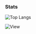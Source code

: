 ### Stats
[Hide]: <> (![Andy's GitHub stats]https://github-readme-stats.vercel.app/api?username=CS-Andy&show_icons=true&theme=nord)

![Top Langs](https://github-readme-stats.vercel.app/api/top-langs/?username=CS-Andy&layout=compact&theme=nord)

![View](https://komarev.com/ghpvc/?username=CS-Andy)

